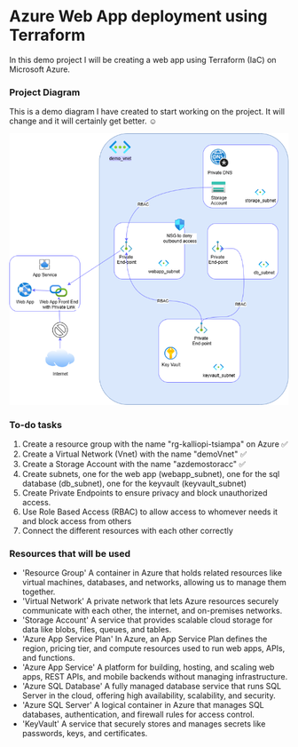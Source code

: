 # Azure Web App deployment using Terraform
In this demo project I will be creating a web app using Terraform (IaC) on Microsoft Azure. 

### Project Diagram
This is a demo diagram I have created to start working on the project. It will change and it will certainly get better. ☺️


![Project Diagram](diagram/infra.png)

### To-do tasks 
1. Create a resource group with the name "rg-kalliopi-tsiampa" on Azure ✅
2. Create a Virtual Network (Vnet) with the name "demoVnet" ✅
3. Create a Storage Account with the name "azdemostoracc" ✅
4. Create subnets, one for the web app (webapp_subnet), one for the sql database (db_subnet), one for the keyvault (keyvault_subnet) 
5. Create Private Endpoints to ensure privacy and block unauthorized access.
6. Use Role Based Access (RBAC) to allow access to whomever needs it and block access from others
7. Connect the different resources with each other correctly 

### Resources that will be used
- 'Resource Group' A container in Azure that holds related resources like virtual machines, databases, and networks, allowing us to manage them together.
- 'Virtual Network' A private network that lets Azure resources securely communicate with each other, the internet, and on-premises networks.
- 'Storage Account' A service that provides scalable cloud storage for data like blobs, files, queues, and tables.
- 'Azure App Service Plan' In Azure, an App Service Plan defines the region, pricing tier, and compute resources used to run web apps, APIs, and functions.
- 'Azure App Service' A platform for building, hosting, and scaling web apps, REST APIs, and mobile backends without managing infrastructure.
- 'Azure SQL Database' A fully managed database service that runs SQL Server in the cloud, offering high availability, scalability, and security.
- 'Azure SQL Server'  A logical container in Azure that manages SQL databases, authentication, and firewall rules for access control.
- 'KeyVault' A service that securely stores and manages secrets like passwords, keys, and certificates.
 





